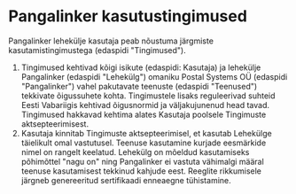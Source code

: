 <div class="page-header">
    <h1>Pangalinker kasutustingimused</h1>
</div>

Pangalinker lehekülje kasutaja peab nõustuma järgmiste kasutamistingimustega (edaspidi "Tingimused").

1. Tingimused kehtivad kõigi isikute (edaspidi: Kasutaja) ja lehekülje Pangalinker (edaspidi "Lehekülg") omaniku Postal Systems OÜ (edaspidi "Pangalinker") vahel pakutavate teenuste (edaspidi "Teenused") tekkivate õigussuhete kohta. Tingimustele lisaks reguleerivad suhteid Eesti Vabariigis kehtivad õigusnormid ja väljakujunenud head tavad. Tingimused hakkavad kehtima alates Kasutaja poolsele Tingimuste aktsepteerimisest.
2. Kasutaja kinnitab Tingimuste aktsepteerimisel, et kasutab Lehekülge täielikult omal vastutusel. Teenuse kasutamine kurjade eesmärkide nimel on rangelt keelatud. Lehekülg on mõeldud kasutamiseks põhimõttel "nagu on" ning Pangalinker ei vastuta vähimalgi määral teenuse kasutamisest tekkinud kahjude eest. Reeglite rikkumisele järgneb genereeritud sertifikaadi enneaegne tühistamine.
